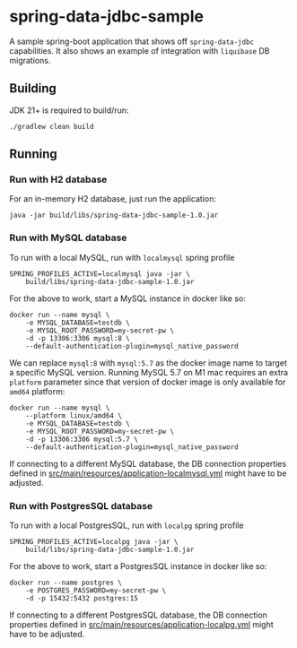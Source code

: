 # spring-data-jdbc-sample

A sample spring-boot application that shows off `spring-data-jdbc` capabilities. It also shows an example of integration with `liquibase` DB migrations.

## Building

JDK 21+ is required to build/run: 

```
./gradlew clean build
```

## Running

### Run with H2 database

For an in-memory H2 database, just run the application:

```
java -jar build/libs/spring-data-jdbc-sample-1.0.jar 
```

### Run with MySQL database

To run with a local MySQL, run with `localmysql` spring profile

```
SPRING_PROFILES_ACTIVE=localmysql java -jar \
    build/libs/spring-data-jdbc-sample-1.0.jar
```

For the above to work, start a MySQL instance in docker like so:

```
docker run --name mysql \
    -e MYSQL_DATABASE=testdb \
    -e MYSQL_ROOT_PASSWORD=my-secret-pw \
    -d -p 13306:3306 mysql:8 \
    --default-authentication-plugin=mysql_native_password
```

We can replace `mysql:8` with `mysql:5.7` as the docker image name to target a specific MySQL version. Running MySQL 5.7 on M1 mac requires an extra `platform` parameter since that version of docker image is only available for `amd64` platform:

```
docker run --name mysql \
    --platform linux/amd64 \
    -e MYSQL_DATABASE=testdb \
    -e MYSQL_ROOT_PASSWORD=my-secret-pw \
    -d -p 13306:3306 mysql:5.7 \
    --default-authentication-plugin=mysql_native_password
```

If connecting to a different MySQL database, the DB connection properties defined in  [src/main/resources/application-localmysql.yml](src/main/resources/application-localmysql.yml) might have to be adjusted.

### Run with PostgresSQL database

To run with a local PostgresSQL, run with `localpg` spring profile

```
SPRING_PROFILES_ACTIVE=localpg java -jar \
    build/libs/spring-data-jdbc-sample-1.0.jar
```

For the above to work, start a PostgresSQL instance in docker like so:

```
docker run --name postgres \
    -e POSTGRES_PASSWORD=my-secret-pw \
    -d -p 15432:5432 postgres:15
```

If connecting to a different PostgresSQL database, the DB connection properties defined in [src/main/resources/application-localpg.yml](src/main/resources/application-localpg.yml) might have to be adjusted.